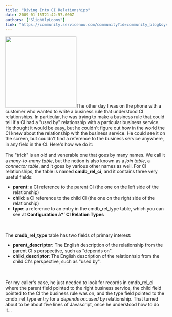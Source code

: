 ```yaml
---
title: "Diving Into CI Relationships"
date: 2009-01-15T21:42:57.000Z
authors: ["SlightlyLoony"]
link: "https://community.servicenow.com/community?id=community_blog&sys_id=34edeae9dbd0dbc01dcaf3231f9619ad"
---
```

<p><img  alt="" class="jive-image" src="2cd38c86db941344e9737a9e0f9619bb.iix" style="width: auto; height: 222px;" />The other day I was on the phone with a customer who wanted to write a business rule that understood CI relationships. In particular, he was trying to make a business rule that could tell if a CI had a "used by" relationship with a particular business service. He thought it would be easy, but he couldn't figure out how in the world the CI knew about the relationship with the business service. He could see it on the screen, but couldn't find a reference to the business service anywhere, in any field in the CI. Here's how we do it:<!--break--><br /><br />The "trick" is an old and venerable one that goes by many names. We call it a <i>many-to-many table</i>, but the notion is also known as a <i>join table</i>, a <i>connector table</i>, and it goes by various other names as well. For CI relationships, the table is named <b>cmdb_rel_ci</b>, and it contains three very useful fields:<ul><li><b>parent</b>: a CI reference to the parent CI (the one on the left side of the relationship)</li><li><b>child</b>: a CI reference to the child CI (the one on the right side of the relationship)</li><li><b>type</b>: a reference to an entry in the cmdb_rel_type table, which you can see at <b>Configuration â†’ CI Relation Types</b></li></ul><br /><br />The <b>cmdb_rel_type</b> table has two fields of primary interest:<ul><li><b>parent_descriptor</b>: The English description of the relationship from the parent CI's perspective, such as "depends on".</li><li><b>child_descriptor</b>: The English description of the relationhsip from the child CI's perspective, such as "used by".</li></ul><br /><br />For my caller's case, he just needed to look for records in cmdb_rel_ci where the parent field pointed to the right business service, the child field pointed to the CI the business rule was on, and the type field pointed to the cmdb_rel_type entry for a <i>depends on::used by</i> relationship. That turned about to be about five lines of Javascript, once he understood how to do it...</p>